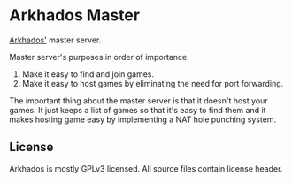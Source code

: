 # Arkhados Master #

[Arkhados'](https://github.com/TripleSnail/Arkhados) master server.

Master server's purposes in order of importance:
1. Make it easy to find and join games.
2. Make it easy to host games by eliminating the need for port forwarding.

The important thing about the master server is that it doesn't host your games. It just keeps a list of games so that it's easy to find them and it makes hosting game easy by implementing a NAT hole punching system.

## License ##

Arkhados is mostly GPLv3 licensed. All source files contain license
header.
